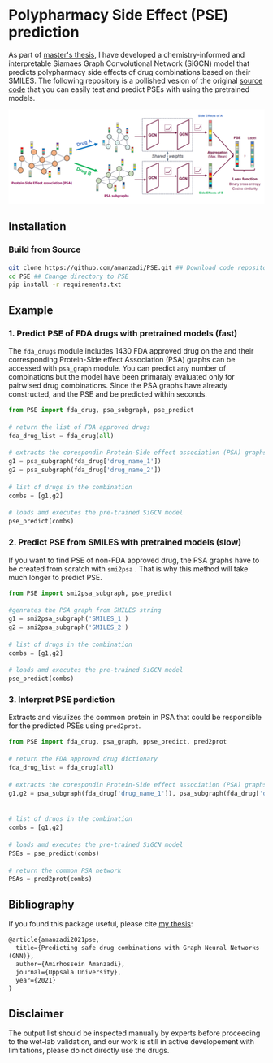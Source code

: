 # Polypharmacy Side Effect (PSE) prediction

As part of [master's thesis](http://urn.kb.se/resolve?urn=urn:nbn:se:uu:diva-446691), I have developed a chemistry-informed and interpretable Siamaes Graph Convolutional Network (SiGCN) model that predicts polypharmacy side effects of drug combinations based on their SMILES. The following repository is a pollished vesion of the original [source code](https://github.com/amanzadi/PSE/src) that you can easily test and predict PSEs with using the pretrained models.

![Architecture of the Siamese Graph Convolutional Neural Network (SiGN)](/figs/SiGCN.png)


## Installation

### Build from Source

```bash
git clone https://github.com/amanzadi/PSE.git ## Download code repository
cd PSE ## Change directory to PSE
pip install -r requirements.txt
```

## Example

### 1. Predict PSE of FDA drugs with pretrained models (fast)

The `fda_drugs` module includes 1430 FDA approved drug on the and their corresponding Protein-Side effect Association (PSA) graphs can be accessed with `psa_graph` module. You can predict any number of combinations but the model have been primaraly evaluated only for pairwised drug combinations. Since the PSA graphs have already constructed, and the PSE and be predicted within seconds. 


``` python
from PSE import fda_drug, psa_subgraph, pse_predict

# return the list of FDA approved drugs
fda_drug_list = fda_drug(all)

# extracts the corespondin Protein-Side effect association (PSA) graphs
g1 = psa_subgraph(fda_drug['drug_name_1'])
g2 = psa_subgraph(fda_drug['drug_name_2'])
  
# list of drugs in the combination
combs = [g1,g2] 
  
# loads amd executes the pre-trained SiGCN model  
pse_predict(combs)
```


### 2. Predict PSE from SMILES with pretrained models (slow)

If you want to find PSE of non-FDA approved drug, the PSA graphs have to be created from scratch with `smi2psa` . That is why this method will take much longer to predict PSE.


``` python
from PSE import smi2psa_subgraph, pse_predict
  
#genrates the PSA graph from SMILES string 
g1 = smi2psa_subgraph('SMILES_1')
g2 = smi2psa_subgraph('SMILES_2')

# list of drugs in the combination
combs = [g1,g2] 
  
# loads amd executes the pre-trained SiGCN model  
pse_predict(combs)
```


### 3. Interpret PSE perdiction

Extracts and visulizes the common protein in PSA that could be responsible for the predicted PSEs using `pred2prot`.
  
``` python
from PSE import fda_drug, psa_graph, ppse_predict, pred2prot

# return the FDA approved drug dictionary
fda_drug_list = fda_drug(all)

# extracts the corespondin Protein-Side effect association (PSA) graphs
g1,g2 = psa_subgraph(fda_drug['drug_name_1']), psa_subgraph(fda_drug['drug_name_2'])


# list of drugs in the combination
combs = [g1,g2] 
  
# loads amd executes the pre-trained SiGCN model  
PSEs = pse_predict(combs)  
  
# return the common PSA network
PSAs = pred2prot(combs)
```

## Bibliography

If you found this package useful, please cite [my thesis](http://urn.kb.se/resolve?urn=urn:nbn:se:uu:diva-446691):
```
@article{amanzadi2021pse,
  title={Predicting safe drug combinations with Graph Neural Networks (GNN)},
  author={Amirhossein Amanzadi},
  journal={Uppsala University},
  year={2021}
}
```

## Disclaimer
The output list should be inspected manually by experts before proceeding to the wet-lab validation, and our work is still in active developement with limitations, please do not directly use the drugs.
